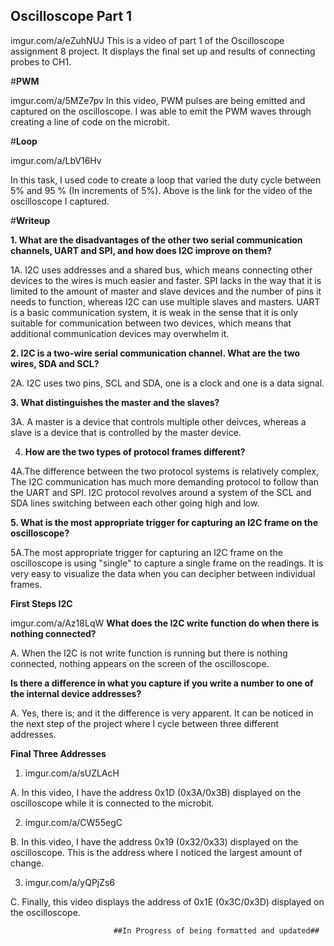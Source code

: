 ## **Oscilloscope Part 1**

 imgur.com/a/eZuhNUJ This is a video of part 1 of the Oscilloscope assignment 8 project. It displays the final set up and results of connecting probes to CH1. 
 
#**PWM**

imgur.com/a/5MZe7pv
In this video, PWM pulses are being emitted and captured on the oscilloscope. I was able to emit the PWM waves through creating a line of code on the microbit. 

#**Loop**

imgur.com/a/LbV16Hv

In this task, I used code to create a loop that varied the duty cycle between 5% and 95 % (In increments of 5%). Above is the link for the video of the oscilloscope I captured. 

#**Writeup**

**1. What are the disadvantages of the other two serial communication channels, UART and SPI, and how does I2C improve on them?**

1A. I2C uses addresses and a shared bus, which means connecting other devices to the wires is much easier and faster. SPI lacks in the way that it is limited to the amount of master and slave devices and the number of pins it needs to function, whereas I2C can use multiple slaves and masters. UART is a basic communication system, it is weak in the sense that it is only suitable for communication between two devices, which means that additional communication devices may overwhelm it. 

**2. I2C is a two-wire serial communication channel. What are the two wires, SDA and SCL?**

2A. I2C uses two pins, SCL and SDA, one is a clock and one is a data signal. 

**3. What distinguishes the master and the slaves?**

3A. A master is a device that controls multiple other deivces, whereas a slave is a device that is controlled by the master device. 

4. **How are the two types of protocol frames different?**

4A.The difference between the two protocol systems is relatively complex, The I2C communication has much more demanding protocol to follow than the UART and SPI. I2C protocol revolves around a system of the SCL and SDA lines switching between each other going high and low. 

**5. What is the most appropriate trigger for capturing an I2C frame on the oscilloscope?**

5A.The most appropriate trigger for capturing an I2C frame on the oscilloscope is using "single" to capture a single frame on the readings. It is very easy to visualize the data when you can decipher between individual frames. 



**First Steps I2C**

imgur.com/a/Az18LqW
**What does the I2C write function do when there is nothing connected?**

A. When the I2C is not write function is running but there is nothing connected, nothing appears on the screen of the oscilloscope.

**Is there a difference in what you capture if you write a number to one of the internal device addresses?**

A. Yes, there is; and it the difference is very apparent. It can be noticed in the next step of the project where I cycle between three different addresses. 


**Final Three Addresses**

1. imgur.com/a/sUZLAcH

  A. In this video, I have the address 	0x1D (0x3A/0x3B) displayed on the oscilloscope while it is connected to the microbit. 
  
2. imgur.com/a/CW55egC

  B. In this video, I have the address 0x19 (0x32/0x33) displayed on the oscilloscope. This is the address where I noticed the largest 
  amount of change. 
  
3. imgur.com/a/yQPjZs6

  C. Finally, this video displays the address of 0x1E (0x3C/0x3D) displayed on the oscilloscope. 

                           ##In Progress of being formatted and updated##
